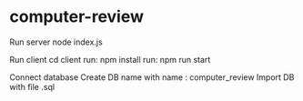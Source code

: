 # computer-review
Run server
node index.js

Run client
cd client
run: npm install
run: npm run start

Connect database
Create DB name with name : computer_review
Import DB with file .sql


